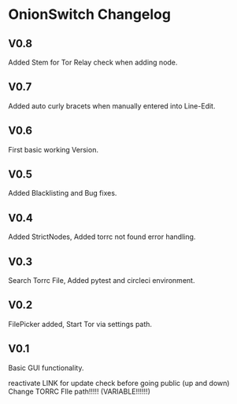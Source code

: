 # OnionSwitch Changelog

## V0.8

Added Stem for Tor Relay check when adding node.

## V0.7

Added auto curly bracets when manually entered into Line-Edit.

## V0.6

First basic working Version.

## V0.5

Added Blacklisting and Bug fixes.

## V0.4

Added StrictNodes, Added torrc not found error handling.

## V0.3

Search Torrc File, Added pytest and circleci environment.

## V0.2

FilePicker added, Start Tor via settings path.

## V0.1

Basic GUI functionality.

reactivate LINK for update check before going public (up and down)
Change TORRC FIle path!!!!! (VARIABLE!!!!!!)
